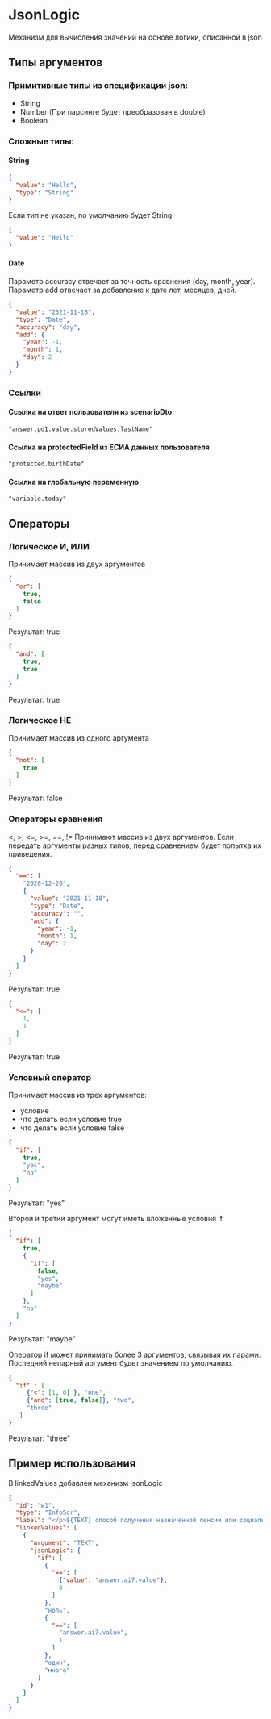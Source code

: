 # JsonLogic

Механизм для вычисления значений на основе логики, описанной в json

## Типы аргументов

### Примитивные типы из спецификации json:

- String
- Number (При парсинге будет преобразован в double)
- Boolean

### Сложные типы:

#### String

```json
{
  "value": "Hello",
  "type": "String"
}
```

Если тип не указан, по умолчанию будет String

```json
{
  "value": "Hello"
}
```

#### Date

Параметр accuracy отвечает за точность сравнения (day, month, year). Параметр add отвечает за добавление к дате лет,
месяцев, дней.

```json
{
  "value": "2021-11-18",
  "type": "Date",
  "accuracy": "day",
  "add": {
    "year": -1,
    "month": 1,
    "day": 2
  }
}
```

### Ссылки

#### Ссылка на ответ пользователя из scenarioDto

```"answer.pd1.value.storedValues.lastName"```

#### Ссылка на protectedField из ЕСИА данных пользователя

```"protected.birthDate"```

#### Ссылка на глобальную переменную

```"variable.today"```

## Операторы

### Логическое И, ИЛИ

Принимает массив из двух аргументов

```json
{
  "or": [
    true,
    false
  ]
} 
```

Результат: true

```json
{
  "and": [
    true,
    true
  ]
}
```

Результат: true

### Логическое НЕ

Принимает массив из одного аргумента

```json
{
  "not": [
    true
  ]
}
```

Результат: false

### Операторы сравнения

<, >, <=, >=, ==, != Принимают массив из двух аргументов. Если передать аргументы разных типов, перед сравнением будет
попытка их приведения.

```json
{
  "==": [
    "2020-12-20",
    {
      "value": "2021-11-18",
      "type": "Date",
      "accuracy": "",
      "add": {
        "year": -1,
        "month": 1,
        "day": 2
      }
    }
  ]
} 
```

Результат: true

```json
{
  "<=": [
    1,
    1
  ]
} 
```

Результат: true

### Условный оператор

Принимает массив из трех аргументов:

- условие
- что делать если условие true
- что делать если условие false

```json
{
  "if": [
    true,
    "yes",
    "no"
  ]
} 
```

Результат: "yes"

Второй и третий аргумент могут иметь вложенные условия if

```json
{
  "if": [
    true,
    {
      "if": [
        false,
        "yes",
        "maybe"
      ]
    },
    "no"
  ]
}
```

Результат: "maybe"

Оператор if может принимать более 3 аргументов, связывая их парами. Последний непарный аргумент будет значением по
умолчанию.

```json
{
  "if" : [
     {"<": [1, 0] }, "one",
     {"and": [true, false]}, "two",
     "three"
   ]
}
``` 
Результат: "three"

## Пример использования

В linkedValues добавлен механизм jsonLogic

```json
{
  "id": "w1",
  "type": "InfoScr",
  "label": "</p>${TEXT} способ получения назначенной пенсии или социальных выплат</p>",
  "linkedValues": [
    {
      "argument": "TEXT",
      "jsonLogic": {
        "if": [
          {
            "==": [
              {"value": "answer.ai7.value"},
              0
            ]
          },
          "ноль",
          {
            "==": [
              "answer.ai7.value",
              1
            ]
          },
          "один",
          "много"
        ]
      }
    }
  ]
}
```